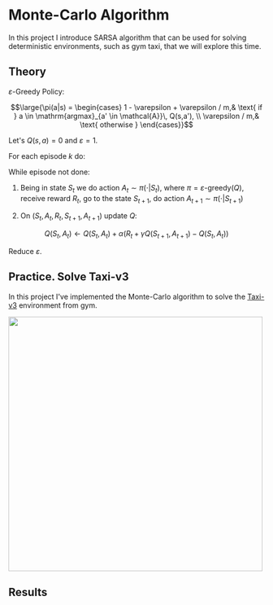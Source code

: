 # Monte-Carlo Algorithm

In this project I introduce SARSA algorithm that can be used for solving deterministic environments, such as gym taxi, that we will explore this time. 

## Theory

$\varepsilon$-Greedy Policy:

$$\large{\pi(a|s) = \begin{cases}
  1 - \varepsilon + \varepsilon / m,& \text{ if } a \in \mathrm{argmax}_{a' \in \mathcal{A}}\, Q(s,a'), \\    
  \varepsilon / m,& \text{ otherwise } 
\end{cases}}$$

Let's $Q(s,a) = 0$ and $\varepsilon = 1$.

For each episode $k$ do:

While episode not done:

1. Being in state $S_t$ we do action $A_t \sim \pi(\cdot|S_t)$,
where $\pi = \varepsilon\text{-greedy}(Q)$, receive reward $R_t$, go to the state $S_{t+1}$, do action $A_{t+1} \sim \pi(\cdot|S_{t+1})$

2. On $(S_t,A_t,R_t,S_{t+1},A_{t+1})$ update $Q$:
   
$$
Q(S_t,A_t) \leftarrow Q(S_t,A_t) + \alpha(R_t + \gamma Q(S_{t+1},A_{t+1}) - Q(S_t,A_t))
$$

Reduce $\varepsilon$.

## Practice. Solve Taxi-v3

In this project I've implemented the Monte-Carlo algorithm to solve the [Taxi-v3](https://www.gymlibrary.dev/environments/toy_text/taxi/) environment from gym.

<img src="https://www.gymlibrary.dev/_images/taxi.gif" width="500">

## Results
